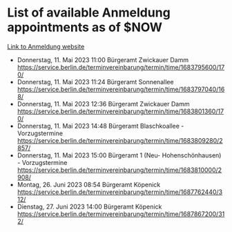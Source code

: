 # List of available Anmeldung appointments as of $NOW
[Link to Anmeldung website](https://service.berlin.de/terminvereinbarung/termin/tag.php?termin=1&anliegen[]=120686&dienstleisterlist=122210,122217,327316,122219,327312,122227,327314,122231,327346,122243,327348,122254,122252,329742,122260,329745,122262,329748,122271,327278,122273,327274,122277,327276,330436,122280,327294,122282,327290,122284,327292,122291,327270,122285,327266,122286,327264,122296,327268,150230,329760,122297,327286,122294,327284,122312,329763,122314,329775,122304,327330,122311,327334,122309,327332,317869,122281,327352,122279,329772,122283,122276,327324,122274,327326,122267,329766,122246,327318,122251,327320,122257,327322,122208,327298,122226,327300&herkunft=http%3A%2F%2Fservice.berlin.de%2Fdienstleistung%2F120686%2F)
- Donnerstag, 11. Mai 2023 11:00 Bürgeramt Zwickauer Damm https://service.berlin.de/terminvereinbarung/termin/time/1683795600/170/
- Donnerstag, 11. Mai 2023 11:24 Bürgeramt Sonnenallee https://service.berlin.de/terminvereinbarung/termin/time/1683797040/168/
- Donnerstag, 11. Mai 2023 12:36 Bürgeramt Zwickauer Damm https://service.berlin.de/terminvereinbarung/termin/time/1683801360/170/
- Donnerstag, 11. Mai 2023 14:48 Bürgeramt Blaschkoallee - Vorzugstermine https://service.berlin.de/terminvereinbarung/termin/time/1683809280/2857/
- Donnerstag, 11. Mai 2023 15:00 Bürgeramt 1 (Neu- Hohenschönhausen) - Vorzugstermine https://service.berlin.de/terminvereinbarung/termin/time/1683810000/2908/
- Montag, 26. Juni 2023 08:54 Bürgeramt Köpenick https://service.berlin.de/terminvereinbarung/termin/time/1687762440/312/
- Dienstag, 27. Juni 2023 14:00 Bürgeramt Köpenick https://service.berlin.de/terminvereinbarung/termin/time/1687867200/312/
